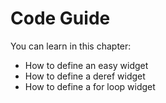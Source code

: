 # Code Guide

You can learn in this chapter:

- How to define an easy widget
- How to define a deref widget
- How to define a for loop widget